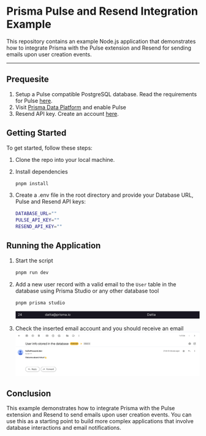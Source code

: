 # Prisma Pulse and Resend Integration Example

This repository contains an example Node.js application that demonstrates how to integrate Prisma with the Pulse extension and Resend for sending emails upon user creation events.

---

## Prequesite

1. Setup a Pulse compatible PostgreSQL database. Read the requirements for Pulse [here](https://pris.ly/pulse-docs).
2. Visit [Prisma Data Platform](https://pris.ly/pdp) and enable Pulse
3. Resend API key. Create an account [here](https://resend.com/).

## Getting Started

To get started, follow these steps:

1. Clone the repo into your local machine.
2. Install dependencies

   ```bash
   pnpm install
   ```

3. Create a .env file in the root directory and provide your Database URL, Pulse and Resend API keys:

   ```bash
   DATABASE_URL=""
   PULSE_API_KEY=""
   RESEND_API_KEY=""
   ```

## Running the Application

1. Start the script

   ```bash
   pnpm run dev
   ```

2. Add a new user record with a valid email to the `User` table in the database using Prisma Studio or any other database tool

   ```bash
   pnpm prisma studio
   ```

   ![Insert image](./images/insert.png)

3. Check the inserted email account and you should receive an email
   ![image.png](./images/email.png)

## Conclusion

This example demonstrates how to integrate Prisma with the Pulse extension and Resend to send emails upon user creation events. You can use this as a starting point to build more complex applications that involve database interactions and email notifications.
